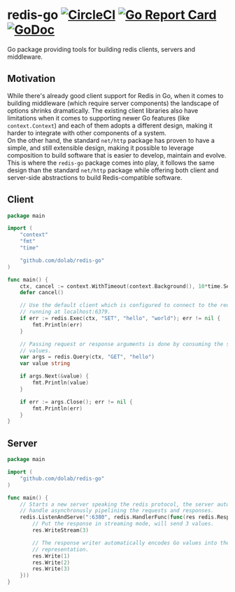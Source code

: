 # redis-go [![CircleCI](https://circleci.com/gh/dolab/redis-go.svg?style=shield)](https://circleci.com/gh/dolab/redis-go) [![Go Report Card](https://goreportcard.com/badge/github.com/dolab/redis-go)](https://goreportcard.com/report/github.com/dolab/redis-go) [![GoDoc](https://godoc.org/github.com/dolab/redis-go?status.svg)](https://godoc.org/github.com/dolab/redis-go)

Go package providing tools for building redis clients, servers and middleware.

## Motivation

While there's already good client support for Redis in Go, when it comes to
building middleware (which require server components) the landscape of options
shrinks dramatically. The existing client libraries also have limitations when
it comes to supporting newer Go features (like `context.Context`) and each of
them adopts a different design, making it harder to integrate with other
components of a system.  
On the other hand, the standard `net/http` package has proven to have a simple,
and still extensible design, making it possible to leverage composition to build
software that is easier to develop, maintain and evolve.  
This is where the `redis-go` package comes into play, it follows the same design
than the standard `net/http` package while offering both client and server-side
abstractions to build Redis-compatible software.

## Client

```go
package main

import (
    "context"
    "fmt"
    "time"

    "github.com/dolab/redis-go"
)

func main() {
    ctx, cancel := context.WithTimeout(context.Background(), 10*time.Second)
    defer cancel()

    // Use the default client which is configured to connect to the redis server
    // running at localhost:6379.
    if err := redis.Exec(ctx, "SET", "hello", "world"); err != nil {
        fmt.Println(err)
    }

    // Passing request or response arguments is done by consuming the stream of
    // values.
    var args = redis.Query(ctx, "GET", "hello")
    var value string

    if args.Next(&value) {
        fmt.Println(value)
    }

    if err := args.Close(); err != nil {
        fmt.Println(err)
    }
}
```

## Server

```go
package main

import (
    "github.com/dolab/redis-go"
)

func main() {
    // Starts a new server speaking the redis protocol, the server automatically
    // handle asynchronusly pipelining the requests and responses.
    redis.ListenAndServe(":6380", redis.HandlerFunc(func(res redis.ResponseWriter, req *redis.Request) {
        // Put the response in streaming mode, will send 3 values.
        res.WriteStream(3)

        // The response writer automatically encodes Go values into their RESP
        // representation.
        res.Write(1)
        res.Write(2)
        res.Write(3)
    }))
}
```
